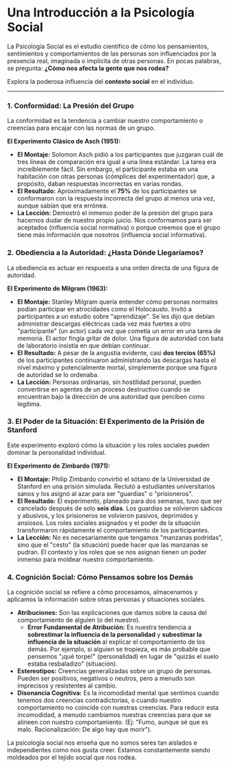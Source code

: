 # Una Introducción a la Psicología Social

La Psicología Social es el estudio científico de cómo los pensamientos, sentimientos y comportamientos de las personas son influenciados por la presencia real, imaginada o implícita de otras personas. En pocas palabras, se pregunta: **¿Cómo nos afecta la gente que nos rodea?**

Explora la poderosa influencia del **contexto social** en el individuo.

---

### 1. Conformidad: La Presión del Grupo

La conformidad es la tendencia a cambiar nuestro comportamiento o creencias para encajar con las normas de un grupo.

**El Experimento Clásico de Asch (1951):**
- **El Montaje:** Solomon Asch pidió a los participantes que juzgaran cuál de tres líneas de comparación era igual a una línea estándar. La tarea era increíblemente fácil. Sin embargo, el participante estaba en una habitación con otras personas (cómplices del experimentador) que, a propósito, daban respuestas incorrectas en varias rondas.
- **El Resultado:** Aproximadamente el **75%** de los participantes se conformaron con la respuesta incorrecta del grupo al menos una vez, aunque sabían que era errónea.
- **La Lección:** Demostró el inmenso poder de la presión del grupo para hacernos dudar de nuestro propio juicio. Nos conformamos para ser aceptados (influencia social normativa) o porque creemos que el grupo tiene más información que nosotros (influencia social informativa).

### 2. Obediencia a la Autoridad: ¿Hasta Dónde Llegaríamos?

La obediencia es actuar en respuesta a una orden directa de una figura de autoridad.

**El Experimento de Milgram (1963):**
- **El Montaje:** Stanley Milgram quería entender cómo personas normales podían participar en atrocidades como el Holocausto. Invitó a participantes a un estudio sobre "aprendizaje". Se les dijo que debían administrar descargas eléctricas cada vez más fuertes a otro "participante" (un actor) cada vez que cometía un error en una tarea de memoria. El actor fingía gritar de dolor. Una figura de autoridad con bata de laboratorio insistía en que debían continuar.
- **El Resultado:** A pesar de la angustia evidente, casi **dos tercios (65%)** de los participantes continuaron administrando las descargas hasta el nivel máximo y potencialmente mortal, simplemente porque una figura de autoridad se lo ordenaba.
- **La Lección:** Personas ordinarias, sin hostilidad personal, pueden convertirse en agentes de un proceso destructivo cuando se encuentran bajo la dirección de una autoridad que perciben como legítima.

### 3. El Poder de la Situación: El Experimento de la Prisión de Stanford

Este experimento exploró cómo la situación y los roles sociales pueden dominar la personalidad individual.

**El Experimento de Zimbardo (1971):**
- **El Montaje:** Philip Zimbardo convirtió el sótano de la Universidad de Stanford en una prisión simulada. Reclutó a estudiantes universitarios sanos y los asignó al azar para ser "guardias" o "prisioneros".
- **El Resultado:** El experimento, planeado para dos semanas, tuvo que ser cancelado después de solo **seis días**. Los guardias se volvieron sádicos y abusivos, y los prisioneros se volvieron pasivos, deprimidos y ansiosos. Los roles sociales asignados y el poder de la situación transformaron rápidamente el comportamiento de los participantes.
- **La Lección:** No es necesariamente que tengamos "manzanas podridas", sino que el "cesto" (la situación) puede hacer que las manzanas se pudran. El contexto y los roles que se nos asignan tienen un poder inmenso para moldear nuestro comportamiento.

### 4. Cognición Social: Cómo Pensamos sobre los Demás

La cognición social se refiere a cómo procesamos, almacenamos y aplicamos la información sobre otras personas y situaciones sociales.

- **Atribuciones:** Son las explicaciones que damos sobre la causa del comportamiento de alguien (o del nuestro).
  - **Error Fundamental de Atribución:** Es nuestra tendencia a **sobrestimar la influencia de la personalidad** y **subestimar la influencia de la situación** al explicar el comportamiento de los demás. Por ejemplo, si alguien se tropieza, es más probable que pensemos "¡qué torpe!" (personalidad) en lugar de "quizás el suelo estaba resbaladizo" (situación).
- **Estereotipos:** Creencias generalizadas sobre un grupo de personas. Pueden ser positivos, negativos o neutros, pero a menudo son imprecisos y resistentes al cambio.
- **Disonancia Cognitiva:** Es la incomodidad mental que sentimos cuando tenemos dos creencias contradictorias, o cuando nuestro comportamiento no coincide con nuestras creencias. Para reducir esta incomodidad, a menudo cambiamos nuestras creencias para que se alineen con nuestro comportamiento. (Ej: "Fumo, aunque sé que es malo. Racionalización: De algo hay que morir").

La psicología social nos enseña que no somos seres tan aislados e independientes como nos gusta creer. Estamos constantemente siendo moldeados por el tejido social que nos rodea.